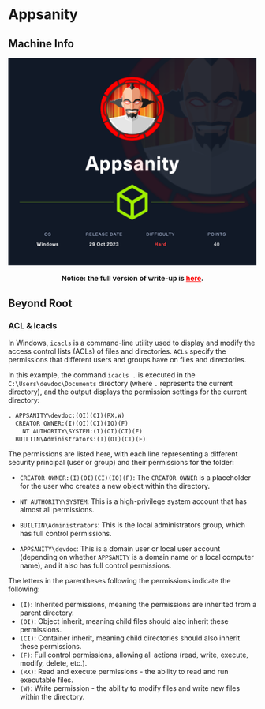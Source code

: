 # Appsanity

## Machine Info

![Appsanity](./Appsanity.assets/Appsanity.png)

<p align="center"><strong>Notice: the full version of write-up is <a href="https://zhsh9.info/HackTheBox/2024/season3/Appsanity/" style="color: red;">here</a>.</strong></p>

## Beyond Root

### ACL & icacls

In Windows, `icacls` is a command-line utility used to display and modify the access control lists (ACLs) of files and directories. `ACLs` specify the permissions that different users and groups have on files and directories.

In this example, the command `icacls .` is executed in the `C:\Users\devdoc\Documents` directory (where `.` represents the current directory), and the output displays the permission settings for the current directory:

```
. APPSANITY\devdoc:(OI)(CI)(RX,W)
  CREATOR OWNER:(I)(OI)(CI)(IO)(F)
	NT AUTHORITY\SYSTEM:(I)(OI)(CI)(F)
  BUILTIN\Administrators:(I)(OI)(CI)(F)
```

The permissions are listed here, with each line representing a different security principal (user or group) and their permissions for the folder:

- `CREATOR OWNER:(I)(OI)(CI)(IO)(F)`: The `CREATOR OWNER` is a placeholder for the user who creates a new object within the directory.

- `NT AUTHORITY\SYSTEM`: This is a high-privilege system account that has almost all permissions.
- `BUILTIN\Administrators`: This is the local administrators group, which has full control permissions.
- `APPSANITY\devdoc`: This is a domain user or local user account (depending on whether `APPSANITY` is a domain name or a local computer name), and it also has full control permissions.

The letters in the parentheses following the permissions indicate the following:

- `(I)`: Inherited permissions, meaning the permissions are inherited from a parent directory.
- `(OI)`: Object inherit, meaning child files should also inherit these permissions.
- `(CI)`: Container inherit, meaning child directories should also inherit these permissions.
- `(F)`: Full control permissions, allowing all actions (read, write, execute, modify, delete, etc.).
- `(RX)`: Read and execute permissions - the ability to read and run executable files.
- `(W)`: Write permission - the ability to modify files and write new files within the directory.
